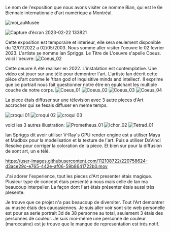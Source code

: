 Le nom de l'exposition que nous avons visiter ce nomme Bian, qui est le 6e Biennale internationale d'art numérique a Montréal.

![moi_auMusée](https://user-images.githubusercontent.com/112108722/220761165-79985ca9-cb4c-4f5e-9cdc-bcf71329aa81.png)
 

![Capture d’écran 2023-02-22 133821](https://user-images.githubusercontent.com/112108722/220742979-e3f0894d-8141-4733-a3de-8a22109e35e5.png)

Cette exposition est temporaire et interieur, elle sera seulement disponible du 12/01/2022 a 02/05/2003. 
Nous somme aller visiter l'oeuvre le 02 fevrier 2023. L'artiste se nomme Ian Spriggs. Le Titre de L'oeuvre s'apelle Coeus. 
voici l'oeuvre:
![Coeus_02](https://user-images.githubusercontent.com/112108722/220751226-526cd244-5ae3-4b9c-999a-8f291d993e9d.png)

Cette oeuvre A été realiser en 2022. L'instalation est contemplative. Une video est jouer sur une télé pour demontrer l'art. L'artiste Ian décrit cette pièce d'art comme le 'titan god of inquisitive minds and intellect'. Il exprime que ce portrait nous fait questionner notre étre en epulchant les multiple couche de notre corps. 
![Coeus_01](https://user-images.githubusercontent.com/112108722/220753776-a26f749a-90cd-4fae-abdb-037fb772f32f.png)
![Coeus_02](https://user-images.githubusercontent.com/112108722/220753786-d1373f5f-47cc-4197-adbc-18ebeb858a8f.png)
![Coeus_03](https://user-images.githubusercontent.com/112108722/220753797-0a7f50f2-0378-46f5-8a94-4c4325567d02.png)
![Coeus_04](https://user-images.githubusercontent.com/112108722/220753806-a0066e80-b14c-4527-969d-2801f8aa966f.png)

La piece étais diffuser sur une télevision avec 3 autre pieces d'Art accrocher qui se fesais diffuser en meme temps.

![croqui 01](https://user-images.githubusercontent.com/112108722/220755625-9366fedc-d7b7-4b83-9d98-da467c14d53a.png)
![croqui 02](https://user-images.githubusercontent.com/112108722/220755821-06390a1a-1f95-4d0e-8166-732f708c3305.png)
![croqui 03](https://user-images.githubusercontent.com/112108722/220755826-752bfab2-2375-46ea-b431-24bbbc3ccd29.png)

voici les 3 autres illustration:
![Prometheus_01](https://user-images.githubusercontent.com/112108722/220755760-124b465a-4700-4188-af3b-af97673197a6.png)
![Ichor_02](https://user-images.githubusercontent.com/112108722/220755655-5bec5ab1-91d3-41da-b415-8bb780144f57.png)
![Tetrad_01](https://user-images.githubusercontent.com/112108722/220755775-b95e5bf8-9035-43cb-8665-a9fd87e555bb.png)

Ian Spriggs dit avoir utiliser V-Ray's GPU render engine est a utiliser Maya et Mudbox pour la modelisation et la texture de l'art. Puis a utiliser DaVinci Resolve pour corriger la coloration de la piece. Et bien sur pour la diffusion de sont art, un e télé.

https://user-images.githubusercontent.com/112108722/220758624-d3ace29c-e765-442e-af06-59b8641722b0.mov

J'ai adorer l'experience, tout les pieces d'Art presenter étais magique. Plusieur type de concept étais presenté a nous mais celle de Ian ma beaucoup interpeller. La façon dont l'art étais présenter étais aussi très plesente. 

Je trouve que ce projet n'a pas beaucoup de diversiter. Tout l'Art demontrer au musée étais des caucasiennes. Je suis aller voir sont site web personelle est pour sa serie portrait 3d de 38 personne au total, seulement 3 étais des personnes de couleur. Je suis moi-même une personne de couleur (maroccaine) est je trouve que le manque de representation est trés notif. 



